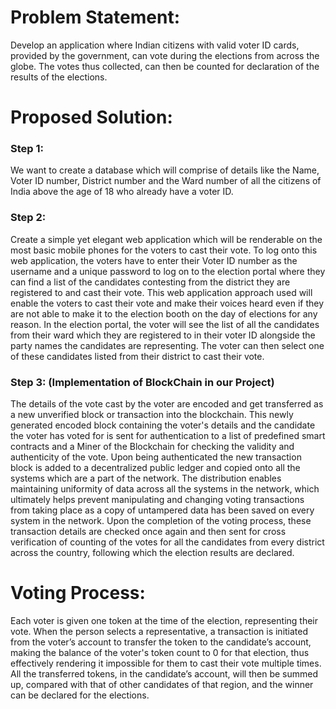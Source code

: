 # Problem Statement:

Develop an application where Indian citizens with valid voter ID cards, provided by the government, can vote during the elections from across the globe. The votes thus collected, can then be counted for declaration of the results of the elections.

# Proposed Solution:

### Step 1:

We want to create a database which will comprise of details like the Name,  Voter ID number, District number and the Ward number of all the citizens of India above the age of 18 who already have a voter ID. 

### Step 2:

Create a simple yet elegant web application which will be renderable on the most basic mobile phones for the voters to cast their vote. To log onto this web application, the voters have to enter their Voter ID number as the username and a unique password to log on to the election portal where they can find a list of the candidates contesting from the district they are registered to and cast their vote. This web application approach used will enable the voters to cast their vote and make their voices heard even if they are not able to make it to the election booth on the day of elections for any reason. In the election portal, the voter will see the list of all the candidates from their ward which they are registered to in their voter ID alongside the party names the candidates are representing. The voter can then select one of these candidates listed from their district to cast their vote.

### Step 3: (Implementation of BlockChain in our Project)

The details of the vote cast by the voter are encoded and get transferred as a new unverified block or transaction into the blockchain. This newly generated encoded block containing the voter's details and the candidate the voter has voted for is sent for authentication to a list of predefined smart contracts and a Miner of the Blockchain for checking the validity and authenticity of the vote. Upon being authenticated the new transaction block is added to a decentralized public ledger and copied onto all the systems which are a part of the network. The distribution enables maintaining uniformity of data across all the systems in the network, which ultimately helps prevent manipulating and changing voting transactions from taking place as a copy of untampered data has been saved on every system in the network. Upon the completion of the voting process, these transaction details are checked once again and then sent for cross verification of counting of the votes for all the candidates from every district across the country, following which the election results are declared. 

# Voting Process:

Each voter is given one token at the time of the election, representing their vote. When the person selects a representative, a transaction is initiated from the voter’s account to transfer the token to the candidate’s account, making the balance of the voter's token count to 0 for that election, thus effectively rendering it impossible for them to cast their vote multiple times. All the transferred tokens, in the candidate’s account, will then be summed up, compared with that of other candidates of that region,  and the winner can be declared for the elections.
